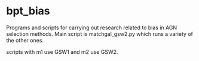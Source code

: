 # bpt_bias

Programs and scripts for carrying out research related to bias in AGN selection methods. 
Main script is matchgal_gsw2.py which runs a variety of the other ones. 

scripts with m1 use GSW1 and m2 use GSW2.

